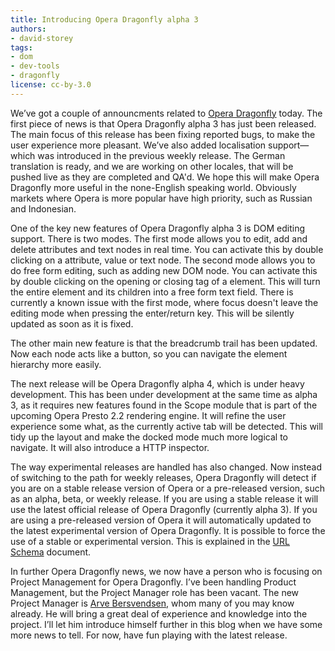 ```yaml
---
title: Introducing Opera Dragonfly alpha 3
authors:
- david-storey
tags:
- dom
- dev-tools
- dragonfly
license: cc-by-3.0
---
```


<p>We’ve got a couple of announcments related to <a href="http://www.opera.com/products/dragonfly">Opera Dragonfly</a> today.  The first piece of news is that Opera Dragonfly alpha 3 has just been released.  The main focus of this release has been fixing reported bugs, to make the user experience more pleasant.  We’ve also added localisation support—which was introduced in the previous weekly release.  The German translation is ready, and we are working on other locales, that will be pushed live as they are completed and QA&#39;d.  We hope this will make Opera Dragonfly more useful in the none-English speaking world.  Obviously markets where Opera is more popular have high priority, such as Russian and Indonesian.</p>

<p>One of the key new features of Opera Dragonfly alpha 3 is DOM editing support.  There is two modes.  The first mode allows you to edit, add and delete attributes and text nodes in real time. You can activate this by double clicking on a attribute, value or text node.  The second mode allows you to do free form editing, such as adding new DOM node.  You can activate this by double clicking on the opening or closing tag of a element.  This will turn the entire element and its children into a free form text field.  There is currently a known issue with the first mode, where focus doesn&#39;t leave the editing mode when pressing the enter/return key.  This will be silently updated as soon as it is fixed.</p>

<p>The other main new feature is that the breadcrumb trail has been updated.  Now each node acts like a button, so you can navigate the element hierarchy  more easily.</p>

<p>The next release will be Opera Dragonfly alpha 4, which is under heavy development.  This has been under development at the same time as alpha 3, as it requires new features found in the Scope module that is part of the upcoming Opera Presto 2.2 rendering engine.  It will refine the user experience some what, as the currently active tab will be detected.  This will tidy up the layout and make the docked mode much more logical to navigate.  It will also introduce a HTTP inspector.</p>

<p>The way experimental releases are handled has also changed.  Now instead of switching to the path for weekly releases, Opera Dragonfly will detect if you are on a stable release version of Opera or a pre-released version, such as an alpha, beta, or weekly release.  If you are using a stable release it will use the latest official release of Opera Dragonfly (currently alpha 3).  If you are using a pre-released version of Opera it will automatically updated to the latest experimental version of Opera Dragonfly.  It is possible to force the use of a stable or experimental version.  This is explained in the <a href="https://dragonfly.opera.com/app/paths-schema.html">URL Schema</a> document.</p>

<p>In further Opera Dragonfly news, we now have a person who is focusing on Project Management for Opera Dragonfly. I’ve been handling Product Management, but the Project Manager role has been vacant.  The new Project Manager is <a href="http://virtuelvis.com/">Arve Bersvendsen</a>, whom many of you may know already.  He will bring a great deal of experience and knowledge into the project.  I’ll let him introduce himself further in this blog when we have some more news to tell.  For now, have fun playing with the latest release.</p>
